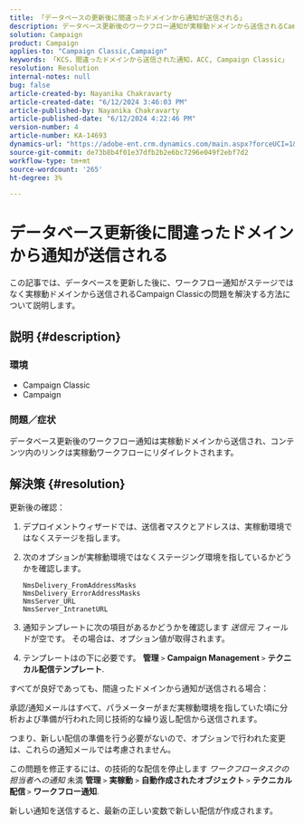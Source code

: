 ```yaml
---
title: 「データベースの更新後に間違ったドメインから通知が送信される」
description: データベース更新後のワークフロー通知が実稼動ドメインから送信されるCampaign Classicの問題を修正する方法を説明します。
solution: Campaign
product: Campaign
applies-to: "Campaign Classic,Campaign"
keywords: 「KCS，間違ったドメインから送信された通知，ACC, Campaign Classic」
resolution: Resolution
internal-notes: null
bug: false
article-created-by: Nayanika Chakravarty
article-created-date: "6/12/2024 3:46:03 PM"
article-published-by: Nayanika Chakravarty
article-published-date: "6/12/2024 4:22:46 PM"
version-number: 4
article-number: KA-14693
dynamics-url: "https://adobe-ent.crm.dynamics.com/main.aspx?forceUCI=1&pagetype=entityrecord&etn=knowledgearticle&id=d1b2b1d9-d228-ef11-840b-0022480a40c2"
source-git-commit: de73b8b4f01e37dfb2b2e6bc7296e049f2ebf7d2
workflow-type: tm+mt
source-wordcount: '265'
ht-degree: 3%

---
```


# データベース更新後に間違ったドメインから通知が送信される


この記事では、データベースを更新した後に、ワークフロー通知がステージではなく実稼動ドメインから送信されるCampaign Classicの問題を解決する方法について説明します。

## 説明 {#description}


### <b>環境</b>

- Campaign Classic
- Campaign


### <b>問題／症状</b>

データベース更新後のワークフロー通知は実稼動ドメインから送信され、コンテンツ内のリンクは実稼動ワークフローにリダイレクトされます。


## 解決策 {#resolution}


更新後の確認：

1. デプロイメントウィザードでは、送信者マスクとアドレスは、実稼動環境ではなくステージを指します。
2. 次のオプションが実稼動環境ではなくステージング環境を指しているかどうかを確認します。<br>


   ```
   NmsDelivery_FromAddressMasks
   NmsDelivery_ErrorAddressMasks
   NmsServer_URL
   NmsServer_IntranetURL
   ```


3. 通知テンプレートに次の項目があるかどうかを確認します *送信元* フィールドが空です。 その場合は、オプション値が取得されます。
4. テンプレートはの下に必要です。 <b>管理</b> `>`  <b>Campaign Management </b>`>`  <b>テクニカル配信テンプレート</b>.


すべてが良好であっても、間違ったドメインから通知が送信される場合：

承認/通知メールはすべて、パラメーターがまだ実稼動環境を指していた頃に分析および準備が行われた同じ技術的な繰り返し配信から送信されます。

つまり、新しい配信の準備を行う必要がないので、オプションで行われた変更は、これらの通知メールでは考慮されません。

この問題を修正するには、の技術的な配信を停止します *ワークフロータスクの担当者への通知* 未満 <b>管理 </b>`>`  <b>実稼動</b> `>`  <b>自動作成されたオブジェクト </b>`>`  <b>テクニカル配信 </b>`>`  <b>ワークフロー通知</b>.

新しい通知を送信すると、最新の正しい変数で新しい配信が作成されます。


